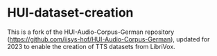 # HUI-dataset-creation
This is a fork of the HUI-Audio-Corpus-German repository (https://github.com/iisys-hof/HUI-Audio-Corpus-German), updated for 2023 to enable the creation of TTS datasets from LibriVox.
